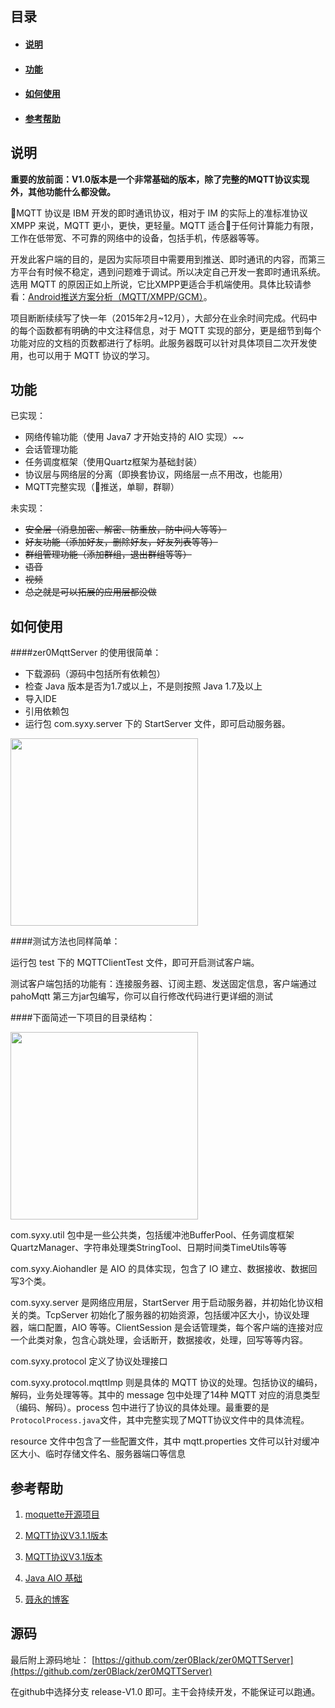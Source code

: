 ## 目录
* #### [说明](#1)
* #### [功能](#2)
* #### [如何使用](#3)
* #### [参考帮助](#4)

## <a name="1">说明</a>
**重要的放前面：V1.0版本是一个非常基础的版本，除了完整的MQTT协议实现外，其他功能什么都没做。**

MQTT 协议是 IBM 开发的即时通讯协议，相对于 IM 的实际上的准标准协议 XMPP 来说，MQTT 更小，更快，更轻量。MQTT 适合于任何计算能力有限，工作在低带宽、不可靠的网络中的设备，包括手机，传感器等等。

开发此客户端的目的，是因为实际项目中需要用到推送、即时通讯的内容，而第三方平台有时候不稳定，遇到问题难于调试。所以决定自己开发一套即时通讯系统。选用 MQTT 的原因正如上所说，它比XMPP更适合手机端使用。具体比较请参看：[Android推送方案分析（MQTT/XMPP/GCM）](http://m.oschina.net/blog/82059)。

项目断断续续写了快一年（2015年2月~12月），大部分在业余时间完成。代码中的每个函数都有明确的中文注释信息，对于 MQTT 实现的部分，更是细节到每个功能对应的文档的页数都进行了标明。此服务器既可以针对具体项目二次开发使用，也可以用于 MQTT 协议的学习。

## <a name="2">功能</a>
已实现：
* 网络传输功能（使用 Java7 才开始支持的 AIO 实现）~~
* 会话管理功能
* 任务调度框架（使用Quartz框架为基础封装）
* 协议层与网络层的分离（即换套协议，网络层一点不用改，也能用）
* MQTT完整实现（推送，单聊，群聊）


未实现：
* ~~安全层（消息加密、解密、防重放，防中间人等等）~~
* ~~好友功能（添加好友，删除好友，好友列表等等）~~
* ~~群组管理功能（添加群组，退出群组等等）~~
* ~~语音~~
* ~~视频~~
* ~~总之就是可以拓展的应用层都没做~~

## <a name="3">如何使用</a>
####zer0MqttServer 的使用很简单：
* 下载源码（源码中包括所有依赖包）
* 检查 Java 版本是否为1.7或以上，不是则按照 Java 1.7及以上
* 导入IDE
* 引用依赖包
* 运行包 com.syxy.server 下的 StartServer 文件，即可启动服务器。

<img width="300px" src="http://images2015.cnblogs.com/blog/646489/201512/646489-20151208221520277-1992198031.png">

####测试方法也同样简单：

运行包 test 下的 MQTTClientTest 文件，即可开启测试客户端。

测试客户端包括的功能有：连接服务器、订阅主题、发送固定信息，客户端通过 pahoMqtt 第三方jar包编写，你可以自行修改代码进行更详细的测试

####下面简述一下项目的目录结构：

<img width="300px" src="http://images2015.cnblogs.com/blog/646489/201512/646489-20151209152138449-1840437421.png">

com.syxy.util 包中是一些公共类，包括缓冲池BufferPool、任务调度框架QuartzManager、字符串处理类StringTool、日期时间类TimeUtils等等

com.syxy.Aiohandler 是 AIO 的具体实现，包含了 IO 建立、数据接收、数据回写3个类。

com.syxy.server 是网络应用层，StartServer 用于启动服务器，并初始化协议相关的类。TcpServer 初始化了服务器的初始资源，包括缓冲区大小，协议处理器，端口配置，AIO 等等。ClientSession 是会话管理类，每个客户端的连接对应一个此类对象，包含心跳处理，会话断开，数据接收，处理，回写等等内容。

com.syxy.protocol 定义了协议处理接口

com.syxy.protocol.mqttImp 则是具体的 MQTT 协议的处理。包括协议的编码，解码，业务处理等等。其中的 message 包中处理了14种 MQTT 对应的消息类型（编码、解码）。process 包中进行了协议的具体处理。最重要的是```ProtocolProcess.java```文件，其中完整实现了MQTT协议文件中的具体流程。

resource 文件中包含了一些配置文件，其中 mqtt.properties 文件可以针对缓冲区大小、临时存储文件名、服务器端口等信息

## <a name="4">参考帮助</a>

1. [moquette开源项目](https://github.com/andsel/moquette)

2. [MQTT协议V3.1.1版本](http://docs.oasis-open.org/mqtt/mqtt/v3.1.1/os/mqtt-v3.1.1-os.pdf)

3. [MQTT协议V3.1版本](http://www.ibm.com/developerworks/webservices/library/ws-mqtt/ws-mqtt-pdf.pdf)

4. [Java AIO 基础](http://lxy2330.iteye.com/blog/1122849)

5. [聂永的博客](http://www.blogjava.net/yongboy/)

## <a name="5">源码</a>
最后附上源码地址： [https://github.com/zer0Black/zer0MQTTServer](https://github.com/zer0Black/zer0MQTTServer)

在github中选择分支 release-V1.0 即可。主干会持续开发，不能保证可以跑通。
